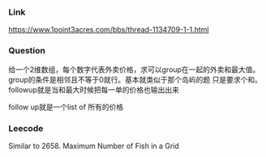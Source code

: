 ### Link
https://www.1point3acres.com/bbs/thread-1134709-1-1.html

### Question
给一个2维数组，每个数字代表外卖价格，求可以group在一起的外卖和最大值。group的条件是相邻且不等于0就行。基本就类似于那个岛屿的题 只是要求个和。
followup就是当和最大时候把每一单的价格也输出出来 

follow up就是一个list of 所有的价格

### Leecode
Similar to 2658. Maximum Number of Fish in a Grid